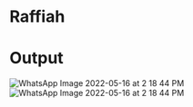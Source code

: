 # Raffiah
# Output
![WhatsApp Image 2022-05-16 at 2 18 44 PM](https://user-images.githubusercontent.com/97391128/168562013-a32bbfe6-10e9-45c9-9fd0-2419c2ae702b.jpeg)
              ![WhatsApp Image 2022-05-16 at 2 18 44 PM](https://user-images.githubusercontent.com/97391128/168562013-a32bbfe6-10e9-45c9-9fd0-2419c2ae702b.jpeg)
